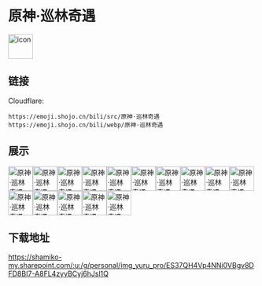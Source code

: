 # 原神·巡林奇遇
<img src="https://emoji.shojo.cn/bili/src/原神·巡林奇遇/icon.png" width="50" height="50" alt="icon">

## 链接
Cloudflare:
```
https://emoji.shojo.cn/bili/src/原神·巡林奇遇
https://emoji.shojo.cn/bili/webp/原神·巡林奇遇
```
## 展示
<img src="https://emoji.shojo.cn/bili/src/原神·巡林奇遇/原神·巡林奇遇-挠头.png" width="50" height="50" alt="原神·巡林奇遇-挠头"><img src="https://emoji.shojo.cn/bili/src/原神·巡林奇遇/原神·巡林奇遇-疑问.png" width="50" height="50" alt="原神·巡林奇遇-疑问"><img src="https://emoji.shojo.cn/bili/src/原神·巡林奇遇/原神·巡林奇遇-晚安.png" width="50" height="50" alt="原神·巡林奇遇-晚安"><img src="https://emoji.shojo.cn/bili/src/原神·巡林奇遇/原神·巡林奇遇-飞行.png" width="50" height="50" alt="原神·巡林奇遇-飞行"><img src="https://emoji.shojo.cn/bili/src/原神·巡林奇遇/原神·巡林奇遇-研究.png" width="50" height="50" alt="原神·巡林奇遇-研究"><img src="https://emoji.shojo.cn/bili/src/原神·巡林奇遇/原神·巡林奇遇-认可.png" width="50" height="50" alt="原神·巡林奇遇-认可"><img src="https://emoji.shojo.cn/bili/src/原神·巡林奇遇/原神·巡林奇遇-婉拒.png" width="50" height="50" alt="原神·巡林奇遇-婉拒"><img src="https://emoji.shojo.cn/bili/src/原神·巡林奇遇/原神·巡林奇遇-愣住.png" width="50" height="50" alt="原神·巡林奇遇-愣住"><img src="https://emoji.shojo.cn/bili/src/原神·巡林奇遇/原神·巡林奇遇-力量.png" width="50" height="50" alt="原神·巡林奇遇-力量"><img src="https://emoji.shojo.cn/bili/src/原神·巡林奇遇/原神·巡林奇遇-保护.png" width="50" height="50" alt="原神·巡林奇遇-保护"><img src="https://emoji.shojo.cn/bili/src/原神·巡林奇遇/原神·巡林奇遇-心里乱.png" width="50" height="50" alt="原神·巡林奇遇-心里乱"><img src="https://emoji.shojo.cn/bili/src/原神·巡林奇遇/原神·巡林奇遇-委屈.png" width="50" height="50" alt="原神·巡林奇遇-委屈"><img src="https://emoji.shojo.cn/bili/src/原神·巡林奇遇/原神·巡林奇遇-捋耳朵.png" width="50" height="50" alt="原神·巡林奇遇-捋耳朵"><img src="https://emoji.shojo.cn/bili/src/原神·巡林奇遇/原神·巡林奇遇-石化.png" width="50" height="50" alt="原神·巡林奇遇-石化"><img src="https://emoji.shojo.cn/bili/src/原神·巡林奇遇/原神·巡林奇遇-护理.png" width="50" height="50" alt="原神·巡林奇遇-护理">

## 下载地址

https://shamiko-my.sharepoint.com/:u:/g/personal/img_yuru_pro/ES37QH4Vp4NNi0VBgv8DFD8BI7-A8FL4zyyBCyj6hJsl1Q